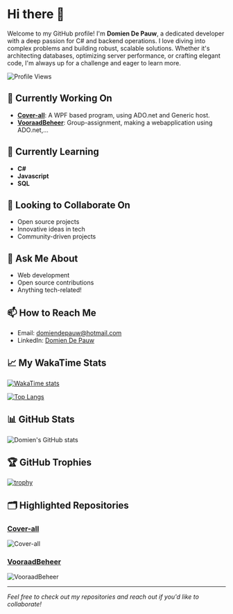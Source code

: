 # Hi there 👋

Welcome to my GitHub profile! I'm **Domien De Pauw**, a dedicated developer with a deep passion for C# and backend operations. I love diving into complex problems and building robust, scalable solutions. Whether it's architecting databases, optimizing server performance, or crafting elegant code, I'm always up for a challenge and eager to learn more.

![Profile Views](https://komarev.com/ghpvc/?username=DomienDePauw&color=brightgreen)

## 🔭 Currently Working On
- **[Cover-all](https://github.com/DomienDePauw/Cover-all)**: A WPF based program, using ADO.net and Generic host.
- **[VooraadBeheer](https://github.com/DomienDePauw/VooraadBeheer.git)**: Group-assignment, making a webapplication using ADO.net,...

## 🌱 Currently Learning
- **C#**
- **Javascript**
- **SQL**

## 👯 Looking to Collaborate On
- Open source projects
- Innovative ideas in tech
- Community-driven projects

## 💬 Ask Me About
- Web development
- Open source contributions
- Anything tech-related!

## 📫 How to Reach Me
- Email: [domiendepauw@hotmail.com](mailto:domiendepauw@hotmail.com)
- LinkedIn: [Domien De Pauw](https://www.linkedin.com/in/domiendepauw/)

## 📈 My WakaTime Stats
[![WakaTime stats](https://wakatime.com/share/@DomienDePauw/34b83012-b6f9-4a5f-811d-7a3cf64736df.svg)](https://wakatime.com/@DomienDePauw)

[![Top Langs](https://github-readme-stats.vercel.app/api/top-langs/?username=DomienDePauw&layout=compact&theme=radical)](https://github.com/anuraghazra/github-readme-stats)

## 📊 GitHub Stats
![Domien's GitHub stats](https://github-readme-stats.vercel.app/api?username=DomienDePauw&show_icons=true&theme=radical)

## 🏆 GitHub Trophies
[![trophy](https://github-profile-trophy.vercel.app/?username=DomienDePauw&theme=onedark)](https://github.com/ryo-ma/github-profile-trophy)

## 🗂️ Highlighted Repositories

### [Cover-all](https://github.com/DomienDePauw/Cover-all)
![Cover-all](https://github-readme-stats.vercel.app/api/pin/?username=DomienDePauw&repo=Cover-all&theme=radical)

### [VooraadBeheer](https://github.com/DomienDePauw/VooraadBeheer)
![VooraadBeheer](https://github-readme-stats.vercel.app/api/pin/?username=DomienDePauw&repo=VooraadBeheer&theme=radical)

---

*Feel free to check out my repositories and reach out if you'd like to collaborate!*
